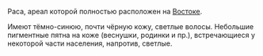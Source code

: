 Раса, ареал которой полностью расположен на [Востоке](Восток).

Имеют тёмно-синюю, почти чёрную кожу, светлые волосы. Небольшие пигментные пятна на коже (веснушки, родинки и пр.), встречающиеся у некоторой части населения, напротив, светлые.
